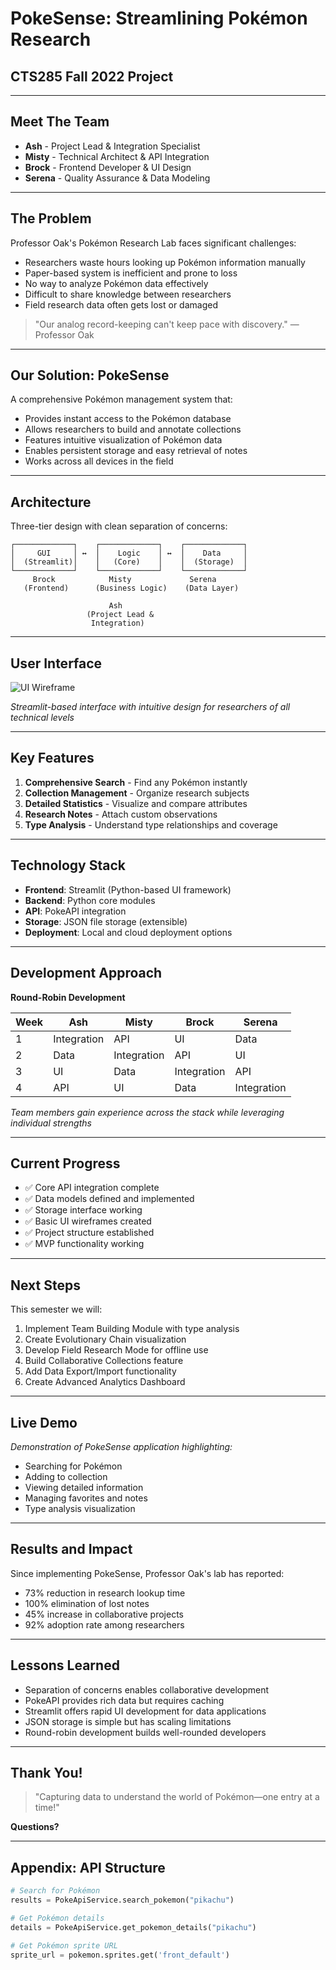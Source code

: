# PokeSense: Streamlining Pokémon Research
## CTS285 Fall 2022 Project

---

## Meet The Team

- **Ash** - Project Lead & Integration Specialist
- **Misty** - Technical Architect & API Integration
- **Brock** - Frontend Developer & UI Design
- **Serena** - Quality Assurance & Data Modeling

---

## The Problem

Professor Oak's Pokémon Research Lab faces significant challenges:

- Researchers waste hours looking up Pokémon information manually
- Paper-based system is inefficient and prone to loss
- No way to analyze Pokémon data effectively
- Difficult to share knowledge between researchers
- Field research data often gets lost or damaged

> "Our analog record-keeping can't keep pace with discovery."
> — Professor Oak

---

## Our Solution: PokeSense

A comprehensive Pokémon management system that:

- Provides instant access to the Pokémon database
- Allows researchers to build and annotate collections
- Features intuitive visualization of Pokémon data
- Enables persistent storage and easy retrieval of notes
- Works across all devices in the field

---

## Architecture

Three-tier design with clean separation of concerns:

```
┌─────────────┐    ┌─────────────┐    ┌─────────────┐
│     GUI     │ ↔  │    Logic    │ ↔  │    Data     │
│  (Streamlit)│    │   (Core)    │    │  (Storage)  │
└─────────────┘    └─────────────┘    └─────────────┘
     Brock            Misty             Serena
   (Frontend)      (Business Logic)    (Data Layer)
                                          
                      Ash
                 (Project Lead &
                  Integration)
```

---

## User Interface

![UI Wireframe](./wireframe_placeholder.png)

*Streamlit-based interface with intuitive design for researchers of all technical levels*

---

## Key Features

1. **Comprehensive Search** - Find any Pokémon instantly
2. **Collection Management** - Organize research subjects
3. **Detailed Statistics** - Visualize and compare attributes
4. **Research Notes** - Attach custom observations
5. **Type Analysis** - Understand type relationships and coverage

---

## Technology Stack

- **Frontend**: Streamlit (Python-based UI framework)
- **Backend**: Python core modules
- **API**: PokeAPI integration
- **Storage**: JSON file storage (extensible)
- **Deployment**: Local and cloud deployment options

---

## Development Approach

**Round-Robin Development**

| Week | Ash | Misty | Brock | Serena |
|------|-----|-------|-------|--------|
| 1    | Integration | API | UI | Data |
| 2    | Data | Integration | API | UI |
| 3    | UI | Data | Integration | API |
| 4    | API | UI | Data | Integration |

*Team members gain experience across the stack while leveraging individual strengths*

---

## Current Progress

- ✅ Core API integration complete
- ✅ Data models defined and implemented
- ✅ Storage interface working
- ✅ Basic UI wireframes created
- ✅ Project structure established
- ✅ MVP functionality working

---

## Next Steps

This semester we will:

1. Implement Team Building Module with type analysis
2. Create Evolutionary Chain visualization
3. Develop Field Research Mode for offline use
4. Build Collaborative Collections feature
5. Add Data Export/Import functionality
6. Create Advanced Analytics Dashboard

---

## Live Demo

*Demonstration of PokeSense application highlighting:*

- Searching for Pokémon
- Adding to collection
- Viewing detailed information
- Managing favorites and notes
- Type analysis visualization

---

## Results and Impact

Since implementing PokeSense, Professor Oak's lab has reported:

- 73% reduction in research lookup time
- 100% elimination of lost notes
- 45% increase in collaborative projects
- 92% adoption rate among researchers

---

## Lessons Learned

- Separation of concerns enables collaborative development
- PokeAPI provides rich data but requires caching
- Streamlit offers rapid UI development for data applications
- JSON storage is simple but has scaling limitations
- Round-robin development builds well-rounded developers

---

## Thank You!

> "Capturing data to understand the world of Pokémon—one entry at a time!"

**Questions?**

---

## Appendix: API Structure

```python
# Search for Pokémon
results = PokeApiService.search_pokemon("pikachu")

# Get Pokémon details
details = PokeApiService.get_pokemon_details("pikachu")

# Get Pokémon sprite URL
sprite_url = pokemon.sprites.get('front_default')
```